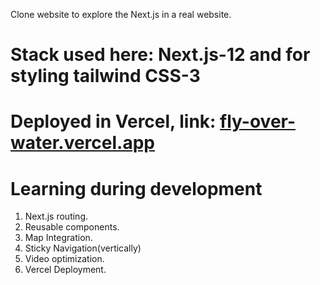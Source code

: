 Clone website to explore the Next.js in a real website.
# Stack used here: Next.js-12 and for styling tailwind CSS-3 
# Deployed in Vercel, link:  [fly-over-water.vercel.app](https://fly-over-water.vercel.app/)

# Learning during development

1. Next.js routing.
2. Reusable components.
3. Map Integration.
4. Sticky Navigation(vertically)
5. Video optimization.
6. Vercel Deployment.
